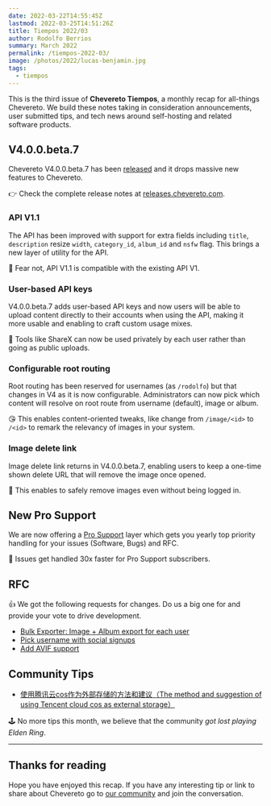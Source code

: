 ```yaml
---
date: 2022-03-22T14:55:45Z
lastmod: 2022-03-25T14:51:26Z
title: Tiempos 2022/03
author: Rodolfo Berrios
summary: March 2022
permalink: /tiempos-2022-03/
image: /photos/2022/lucas-benjamin.jpg
tags:
  - tiempos
---
```


This is the third issue of **Chevereto Tiempos**, a monthly recap for all-things Chevereto. We build these notes taking in consideration announcements, user submitted tips, and tech news around self-hosting and related software products.

## V4.0.0.beta.7

Chevereto V4.0.0.beta.7 has been [released](https://chevereto.com/community/threads/chevereto-v4-0-0-beta-7.14184/) and it drops massive new features to Chevereto.

👉 Check the complete release notes at [releases.chevereto.com](https://releases.chevereto.com/4.X/4.0/4.0.0.beta.7.html).

### API V1.1

The API has been improved with support for extra fields including `title`, `description` resize `width`, `category_id`, `album_id` and `nsfw` flag. This brings a new layer of utility for the API.

👏 Fear not, API V1.1 is compatible with the existing API V1.

### User-based API keys

V4.0.0.beta.7 adds user-based API keys and now users will be able to upload content directly to their accounts when using the API, making it more usable and enabling to craft custom usage mixes.

👸 Tools like ShareX can now be used privately by each user rather than going as public uploads.

### Configurable root routing

Root routing has been reserved for usernames (as `/rodolfo`) but that changes in V4 as it is now configurable. Administrators can now pick which content will resolve on root route from username (default), image or album.

😘 This enables content-oriented tweaks, like change from `/image/<id>` to `/<id>` to remark the relevancy of images in your system.

### Image delete link

Image delete link returns in V4.0.0.beta.7, enabling users to keep a one-time shown delete URL that will remove the image once opened.

🥑 This enables to safely remove images even without being logged in.

## New Pro Support

We are now offering a [Pro Support](https://chevereto.com/support) layer which gets you yearly top priority handling for your issues (Software, Bugs) and RFC.

🚀 Issues get handled 30x faster for Pro Support subscribers.

## RFC

👍 We got the following requests for changes. Do us a big one for and provide your vote to drive development.

- [Bulk Exporter: Image + Album export for each user](https://chevereto.com/community/threads/bulk-exporter-image-album-export-for-each-user.14145/)
- [Pick username with social signups](https://chevereto.com/community/threads/pick-username-with-social-signups.14181/)
- [Add AVIF support](https://chevereto.com/community/threads/add-avif-support.14190/)

## Community Tips

- [使用腾讯云cos作为外部存储的方法和建议（The method and suggestion of using Tencent cloud cos as external storage）](https://chevereto.com/community/threads/%E4%BD%BF%E7%94%A8%E8%85%BE%E8%AE%AF%E4%BA%91cos%E4%BD%9C%E4%B8%BA%E5%A4%96%E9%83%A8%E5%AD%98%E5%82%A8%E7%9A%84%E6%96%B9%E6%B3%95%E5%92%8C%E5%BB%BA%E8%AE%AE%EF%BC%88the-method-and-suggestion-of-using-tencent-cloud-cos-as-external-storage%EF%BC%89.13101/)

🕹 No more tips this month, we believe that the community *got lost playing Elden Ring*.

* * *

## Thanks for reading

Hope you have enjoyed this recap. If you have any interesting tip or link to share about Chevereto go to [our community](https://chevereto.com/community) and join the conversation.
